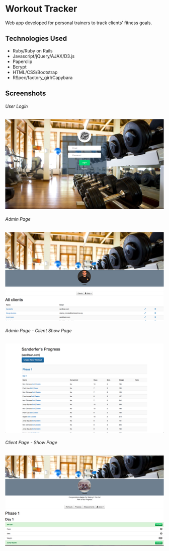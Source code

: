# Workout Tracker

Web app developed for personal trainers to track clients’ fitness goals.

## Technologies Used

* Ruby/Ruby on Rails
* Javascript/jQuery/AJAX/D3.js
* Paperclip
* Bcrypt
* HTML/CSS/Bootstrap
* RSpec/factory_girl/Capybara

## Screenshots
###### User Login
![alt tag](/user-login.png)
###### Admin Page
![alt tag](/admin-page.png)
###### Admin Page - Client Show Page
![alt tag](/admin-client-show-page.png)
###### Client Page - Show Page
![alt tag](/client-show-page.png)


